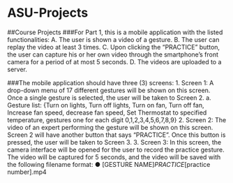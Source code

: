 # ASU-Projects
##Course Projects
###For Part 1, this is a mobile application with the listed functionalities:
    A. The user is shown a video of a gesture.
    B. The user can replay the video at least 3 times.
    C. Upon clicking the “PRACTICE” button, the user can capture his or her own video through the
smartphone’s front camera for a period of at most 5 seconds.
    D. The videos are uploaded to a server.

###The mobile application should have three (3) screens:
    1. Screen 1: A drop-down menu of 17 different gestures will be shown on this screen. Once a single
gesture is selected, the user will be taken to Screen 2.
a. Gesture list: {Turn on lights, Turn off lights, Turn on fan, Turn off fan, Increase fan speed,
decrease fan speed, Set Thermostat to specified temperature, gestures one for each digit
0,1,2,3,4,5,6,7,8,9}
    2. Screen 2: The video of an expert performing the gesture will be shown on this screen. Screen 2
will have another button that says “PRACTICE”. Once this button is pressed, the user will be
taken to Screen 3.
   3. Screen 3: In this screen, the camera interface will be opened for the user to record the practice
gesture. The video will be captured for 5 seconds, and the video will be saved with the following
filename format:
    ● [GESTURE NAME]_PRACTICE_[practice number].mp4
